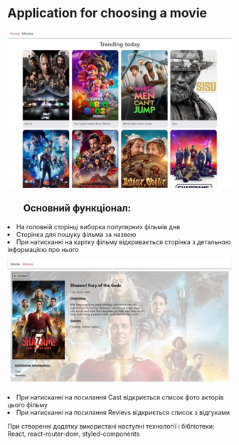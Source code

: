# Application for choosing a movie

![Home page](./assets/home-page.jpg)

## <ul>Основний функціонал:</ul>

<li>На головній сторінці виборка популярних фільмів дня</li>
<li>Сторінка для пошуку фільма за назвою</li>
<li>При натисканні на картку фільму відкривається сторінка з детальною інформацією про нього</li>

![Movie details](./assets/movie-ditails.jpg)

<li>При натисканні на посилання Cast відкриється список фото акторів цього фільму</li>
<li>При натисканні на посилання Revievs відкриється список з відгуками</li>

При створенні додатку використані наступні технології і бібліотеки: React,
react-router-dom, styled-components
